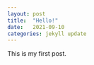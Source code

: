 ```yaml
---
layout: post
title:  "Hello!"
date:   2021-09-10
categories: jekyll update
---
```


This is my first post.
